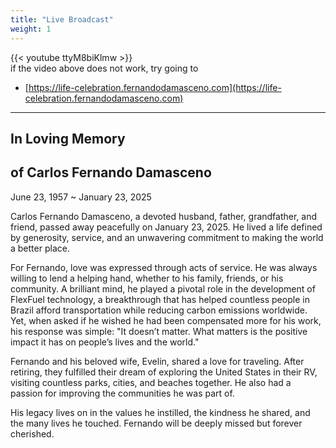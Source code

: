 ```yaml
---
title: "Live Broadcast"
weight: 1
---
```


  
{{< youtube ttyM8biKlmw >}}  
if the video above does not work, try going to  
- [https://life-celebration.fernandodamasceno.com](https://life-celebration.fernandodamasceno.com)  

---
## In Loving Memory
## of Carlos Fernando Damasceno
June 23, 1957 ~ January 23, 2025

Carlos Fernando Damasceno, a devoted husband, father, grandfather, and friend, passed away peacefully on January 23, 2025. He lived a life defined by generosity, service, and an unwavering commitment to making the world a better place.

For Fernando, love was expressed through acts of service. He was always willing to lend a helping hand, whether to his family, friends, or his community. A brilliant mind, he played a pivotal role in the development of FlexFuel technology, a breakthrough that has helped countless people in Brazil afford transportation while reducing carbon emissions worldwide. Yet, when asked if he wished he had been compensated more for his work, his response was simple:
"It doesn’t matter. What matters is the positive impact it has on people’s lives and the world."

Fernando and his beloved wife, Evelin, shared a love for traveling. After retiring, they fulfilled their dream of exploring the United States in their RV, visiting countless parks, cities, and beaches together. He also had a passion for improving the communities he was part of.

His legacy lives on in the values he instilled, the kindness he shared, and the many lives he touched.
Fernando will be deeply missed but forever cherished.